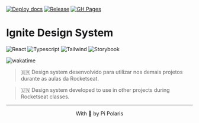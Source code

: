 [![Deploy docs](https://github.com/PiPolaris/ignite-design-system/actions/workflows/deploy-docs.yml/badge.svg)](https://github.com/PiPolaris/ignite-design-system/actions/workflows/deploy-docs.yml)
[![Release](https://github.com/PiPolaris/ignite-design-system/actions/workflows/release.yml/badge.svg)](https://github.com/PiPolaris/ignite-design-system/actions/workflows/release.yml)
[![GH Pages](https://github.com/PiPolaris/ignite-design-system/actions/workflows/pages/pages-build-deployment/badge.svg)](https://github.com/PiPolaris/ignite-design-system/actions/workflows/pages/pages-build-deployment)

# Ignite Design System

![React](https://img.shields.io/badge/React-20232A?style=for-the-badge&logo=react&logoColor=61DAFB)
![Typescript](https://img.shields.io/badge/TypeScript-007ACC?style=for-the-badge&logo=typescript&logoColor=white)
![Tailwind](https://img.shields.io/badge/Tailwind_CSS-38B2AC?style=for-the-badge&logo=tailwind-css&logoColor=white)
![Storybook](https://img.shields.io/badge/Storybook-ff629b?style=for-the-badge&logo=Storybook&logoColor=white)

![wakatime](https://wakatime.com/badge/user/6877ef24-454e-42f6-860a-990ec5ac4bbf/project/f241f4d8-d925-433d-8414-39d82f87f7f3.svg?style=for-the-badge)

>:brazil: Design system desenvolvido para utilizar nos demais projetos durante as aulas da Rocketseat.

>:united_nations: Design system developed to use in other projects during Rocketseat classes.

---

<p align="center"> With 💛 by Pi Polaris</p>
